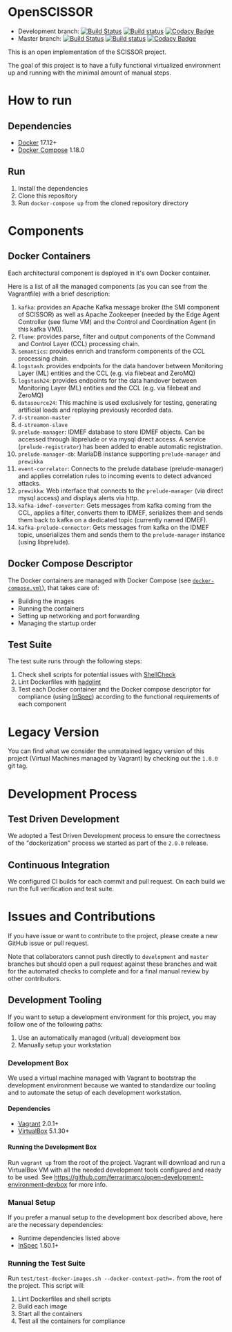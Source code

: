 # OpenSCISSOR

* Development branch: [![Build Status](https://travis-ci.org/scissor-project/open-scissor.svg?branch=development)](https://travis-ci.org/scissor-project/open-scissor) [![Build status](https://ci.appveyor.com/api/projects/status/9vmd89riib7akp79/branch/development?svg=true)](https://ci.appveyor.com/project/scissor-project/open-scissor/branch/development) [![Codacy Badge](https://api.codacy.com/project/badge/Grade/dfe7a776e70040c38984a06b5ad3b225?branch=development)](https://www.codacy.com/app/ferrarimarco/open-scissor?utm_source=github.com&utm_medium=referral&utm_content=scissor-project/open-scissor&utm_campaign=badger&bid=5998790)
* Master branch: [![Build Status](https://travis-ci.org/scissor-project/open-scissor.svg?branch=master)](https://travis-ci.org/scissor-project/open-scissor) [![Build status](https://ci.appveyor.com/api/projects/status/9vmd89riib7akp79/branch/master?svg=true)](https://ci.appveyor.com/project/scissor-project/open-scissor/branch/master) [![Codacy Badge](https://api.codacy.com/project/badge/Grade/dfe7a776e70040c38984a06b5ad3b225?branch=master)](https://www.codacy.com/app/ferrarimarco/open-scissor?utm_source=github.com&utm_medium=referral&utm_content=scissor-project/open-scissor&utm_campaign=badger&bid=5998788)

This is an open implementation of the SCISSOR project.

The goal of this project is to have a fully functional virtualized environment up and running with the minimal amount of manual steps.

# How to run

## Dependencies

- [Docker](https://www.docker.com/) 17.12+
- [Docker Compose](https://docs.docker.com/compose/) 1.18.0

## Run

1. Install the dependencies
1. Clone this repository
1. Run `docker-compose up` from the cloned repository directory

# Components

## Docker Containers
Each architectural component is deployed in it's own Docker container.

Here is a list of all the managed components (as you can see from the Vagrantfile) with a brief description:
1. `kafka`: provides an Apache Kafka message broker (the SMI component of SCISSOR) as well as Apache Zookeeper (needed by the Edge Agent Controller (see flume VM) and the Control and Coordination Agent (in this kafka VM)).
1. `flume`: provides parse, filter and output components of the Command and Control Layer (CCL) processing chain.
1. `semantics`: provides enrich and transform components of the CCL processing chain.
1. `logstash`: provides endpoints for the data handover between Monitoring Layer (ML) entities and the CCL (e.g. via filebeat and ZeroMQ)
1. `logstash24`: provides endpoints for the data handover between Monitoring Layer (ML) entities and the CCL (e.g. via filebeat and ZeroMQ)
1. `datasource24`: This machine is used exclusively for testing, generating artificial loads and replaying previously recorded data.
1. `d-streamon-master`
1. `d-streamon-slave`
1. `prelude-manager`: IDMEF database to store IDMEF objects. Can be accessed through libprelude or via mysql direct access. A service (`prelude-registrator`) has been added to enable automatic registration.
1. `prelude-manager-db`: MariaDB instance supporting `prelude-manager` and `prewikka`
1. `event-correlator`: Connects to the prelude database (prelude-manager) and applies correlation rules to incoming events to detect advanced attacks.
1. `prewikka`: Web interface that connects to the `prelude-manager` (via direct mysql access) and displays alerts via http.
1. `kafka-idmef-converter`: Gets messages from kafka coming from the CCL, applies a filter, converts them to IDMEF, serializes them and sends them back to kafka on a dedicated topic (currently named IDMEF).
1. `kafka-prelude-connector`: Gets messages from kafka on the IDMEF topic, unserializes them and sends them to the `prelude-manager` instance (using libprelude).

## Docker Compose Descriptor
The Docker containers are managed with Docker Compose (see [`docker-compose.yml`](docker/docker-compose.yml)), that takes care of:
- Building the images
- Running the containers
- Setting up networking and port forwarding
- Managing the startup order

## Test Suite
The test suite runs through the following steps:
1. Check shell scripts for potential issues with [ShellCheck](https://github.com/koalaman/shellcheck)
1. Lint Dockerfiles with [hadolint](https://github.com/hadolint/hadolint)
1. Test each Docker container and the Docker compose descriptor for compliance (using [InSpec](https://www.inspec.io)) according to the functional requirements of each component

# Legacy Version

You can find what we consider the unmatained legacy version of this project (Virtual Machines managed by Vagrant) by checking out the `1.0.0` git tag.

# Development Process

## Test Driven Development
We adopted a Test Driven Development process to ensure the correctness of the "dockerization" process we started as part of the `2.0.0` release.

## Continuous Integration
We configured CI builds for each commit and pull request. On each build we run the full verification and test suite.

# Issues and Contributions
If you have issue or want to contribute to the project, please create a new GitHub issue or pull request.

Note that collaborators cannot push directly to `development` and `master` branches but should open a pull request against these branches and wait for the automated checks to complete and for a final manual review by other contributors.

## Development Tooling
If you want to setup a development environment for this project, you may follow one of the following paths:
1. Use an automatically managed (vritual) development box
1. Manually setup your workstation

### Development Box
We used a virtual machine managed with Vagrant to bootstrap the development environment because we wanted to standardize our tooling and to automate the setup of each development workstation.

#### Dependencies

- [Vagrant](https://www.vagrantup.com) 2.0.1+
- [VirtualBox](https://www.virtualbox.org/) 5.1.30+

#### Running the Development Box
Run `vagrant up` from the root of the project. Vagrant will download and run a VirtualBox VM with all the needed development tools configured and ready to be used. See https://github.com/ferrarimarco/open-development-environment-devbox for more info.

### Manual Setup

If you prefer a manual setup to the development box described above, here are the necessary dependencies:
- Runtime dependencies listed above
- [InSpec](https://www.inspec.io) 1.50.1+

### Running the Test Suite
Run `test/test-docker-images.sh --docker-context-path=.` from the root of the project. This script will:

1. Lint Dockerfiles and shell scripts
1. Build each image
1. Start all the containers
1. Test all the containers for compliance
